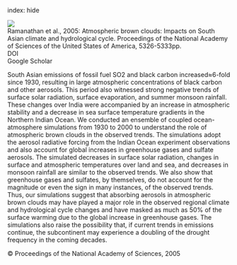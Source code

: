 index: hide

<div class="Citation">
    <div class="Citation-thumb CitationThumb-linked"  data-href="https://doi.org/10.1073/pnas.0500656102">
      <img src="https://static.claimspace.cloud/climate-study-static/refs/thumbs/14/Ramanathan_et_al_2005-thumb.png" />
    </div>

  <div class="Citation-body">
    <div class="Citation-text">Ramanathan et al., 2005: Atmospheric brown clouds: Impacts on South Asian climate and hydrological cycle. <span class="Article-journal">Proceedings of the National Academy of Sciences of the United States of America, </span><span class="Article-volume"></span>5326-5333pp.</div>
    <div class="Citation-links">
      <div class="CitationLink" data-href="https://doi.org/10.1073/pnas.0500656102">
        <div class="CitationLink-icon CitationLink-Doi"></div>
        <div class="CitationLink-text">DOI</div>
      </div>
      <div class="CitationLink" data-href="https://scholar.google.com/scholar?q=10.1073/pnas.0500656102">
        <div class="CitationLink-icon CitationLink-Scholar"></div>
        <div class="CitationLink-text">Google Scholar</div>
      </div>
    </div>
  </div>
</div>

South Asian emissions of fossil fuel SO2 and black carbon increased≈6-fold since 1930, resulting in large atmospheric concentrations of black carbon and other aerosols. This period also witnessed strong negative trends of surface solar radiation, surface evaporation, and summer monsoon rainfall. These changes over India were accompanied by an increase in atmospheric stability and a decrease in sea surface temperature gradients in the Northern Indian Ocean. We conducted an ensemble of coupled ocean-atmosphere simulations from 1930 to 2000 to understand the role of atmospheric brown clouds in the observed trends. The simulations adopt the aerosol radiative forcing from the Indian Ocean experiment observations and also account for global increases in greenhouse gases and sulfate aerosols. The simulated decreases in surface solar radiation, changes in surface and atmospheric temperatures over land and sea, and decreases in monsoon rainfall are similar to the observed trends. We also show that greenhouse gases and sulfates, by themselves, do not account for the magnitude or even the sign in many instances, of the observed trends. Thus, our simulations suggest that absorbing aerosols in atmospheric brown clouds may have played a major role in the observed regional climate and hydrological cycle changes and have masked as much as 50% of the surface warming due to the global increase in greenhouse gases. The simulations also raise the possibility that, if current trends in emissions continue, the subcontinent may experience a doubling of the drought frequency in the coming decades.

<div class="Citation-copy">
&copy; Proceedings of the National Academy of Sciences, 2005
</div>